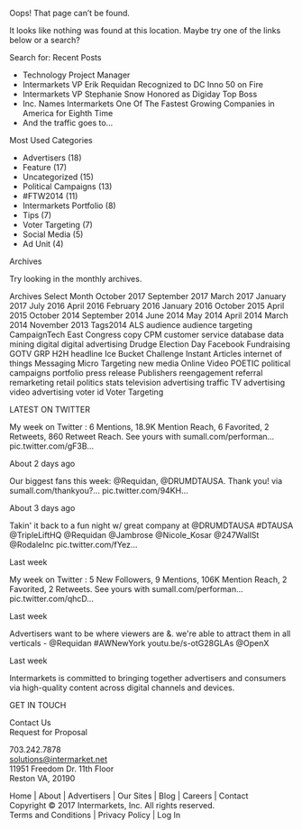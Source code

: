 Oops! That page can’t be found.

It looks like nothing was found at this location. Maybe try one of the links below or a search?

Search for: Recent Posts

*   Technology Project Manager
*   Intermarkets VP Erik Requidan Recognized to DC Inno 50 on Fire
*   Intermarkets VP Stephanie Snow Honored as Digiday Top Boss
*   Inc. Names Intermarkets One Of The Fastest Growing Companies in America for Eighth Time
*   And the traffic goes to…

Most Used Categories

*   Advertisers (18)
*   Feature (17)
*   Uncategorized (15)
*   Political Campaigns (13)
*   #FTW2014 (11)
*   Intermarkets Portfolio (8)
*   Tips (7)
*   Voter Targeting (7)
*   Social Media (5)
*   Ad Unit (4)

Archives

Try looking in the monthly archives.

Archives Select Month October 2017 September 2017 March 2017 January 2017 July 2016 April 2016 February 2016 January 2016 October 2015 April 2015 October 2014 September 2014 June 2014 May 2014 April 2014 March 2014 November 2013 Tags2014 ALS audience audience targeting CampaignTech East Congress copy CPM customer service database data mining digital digital advertising Drudge Election Day Facebook Fundraising GOTV GRP H2H headline Ice Bucket Challenge Instant Articles internet of things Messaging Micro Targeting new media Online Video POETIC political campaigns portfolio press release Publishers reengagement referral remarketing retail politics stats television advertising traffic TV advertising video advertising voter id Voter Targeting

LATEST ON TWITTER

My week on Twitter : 6 Mentions, 18.9K Mention Reach, 6 Favorited, 2 Retweets, 860 Retweet Reach. See yours with sumall.com/performan… pic.twitter.com/gF3B…

About 2 days ago

Our biggest fans this week: @Requidan, @DRUMDTAUSA. Thank you! via sumall.com/thankyou?… pic.twitter.com/94KH…

About 3 days ago

Takin' it back to a fun night w/ great company at @DRUMDTAUSA #DTAUSA @TripleLiftHQ @Requidan @Jambrose @Nicole\_Kosar @247WallSt @RodaleInc pic.twitter.com/fYez…

Last week

My week on Twitter : 5 New Followers, 9 Mentions, 106K Mention Reach, 2 Favorited, 2 Retweets. See yours with sumall.com/performan… pic.twitter.com/qhcD…

Last week

Advertisers want to be where viewers are &. we're able to attract them in all verticals - @Requidan #AWNewYork youtu.be/s-otG28GLAs @OpenX

Last week

Intermarkets is committed to bringing together advertisers and consumers via high-quality content across digital channels and devices.

GET IN TOUCH

Contact Us  
Request for Proposal  
  
703.242.7878  
solutions@intermarket.net  
11951 Freedom Dr. 11th Floor  
Reston VA, 20190

Home | About | Advertisers | Our Sites | Blog | Careers | Contact  
Copyright © 2017 Intermarkets, Inc. All rights reserved.  
Terms and Conditions | Privacy Policy | Log In